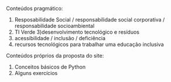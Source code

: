 Conteúdos pragmático:
1) Resposabilidade Social / responsabilidade social corporativa / responsabilidade socioambiental
2) TI Verde
3)desenvolvimento tecnológico e resíduos
4) acessibilidade / inclusão / deficiência
5) recursos tecnológicos para trabalhar uma educação inclusiva

Conteúdos próprios da proposta do site:
1) Conceitos básicos de Python
2) Alguns exercícios
